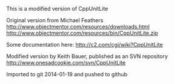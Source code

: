 This is a modified version of CppUnitLite

Original version from Michael Feathers
http://www.objectmentor.com/resources/downloads.html
http://www.objectmentor.com/resources/bin/CppUnitLite.zip

Some documentation here:
http://c2.com/cgi/wiki?CppUnitLite

Modified version by Keith Bauer, published as an SVN repository
http://www.onesadcookie.com/svn/CppUnitLite

Imported to git 2014-01-19 and pushed to github
